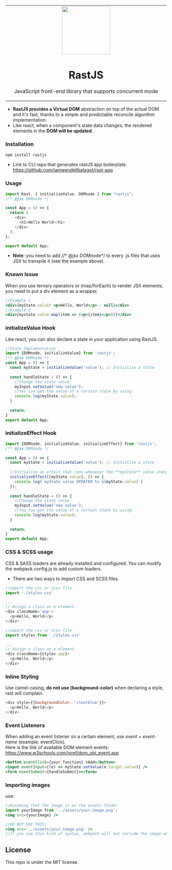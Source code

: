 <table align="center"><tr><td align="center" width="9999">
<img src="https://drive.google.com/uc?export=view&id=1kybX7EAbhNyDJN03ORD82tpvThHwJch5" height="150" align='center' />

# RastJS
JavaScript front-end library that supports concurrent mode
</td></tr></table>

  * **RastJS provides a Virtual DOM** abstraction on top of the actual DOM and it's fast, thanks to a simple and predictable reconcile algorithm implementation.
  * Like react, when a component's state data changes, the rendered elements in the **DOM will be updated**.
  
### Installation

``` js
npm install rastjs
```

 * Link to CLI repo that generates rastJS app boilerplate.<br/>
https://github.com/iamwendellbalagot/rast-app
 
### Usage
``` js
import Rast, { initializeValue, DOMnode } from "rastjs";
/** @jsx DOMnode */

const App = () => {
  return (
    <div>
      <h1>Hello World</h1>
    </div>
  );
};

export default App;

```
  * **Note**: you need to add *//** @jsx DOMnode*/ to every .js files that uses JSX to transpile it (see the example above).
### Known Issue
When you use ternary operators or (map/forEach) to render JSX elements, you need to put a div element as a wrapper.
``` jsx
//Example 1
<div>{myState.value? <p>Hello, World</p> : null}</div>
//Example 2
<div>{mystate.value.map(item => (<p>{item}</p>))}</div>
```
### initializeValue Hook
Like react, you can also declare a state in your application using RastJS.

``` js
//State Implementation
import {DOMnode, initializeValue} from 'rastjs';
/** @jsx DOMnode */
const App = () => {
  const myState = initializeValue('value'); // Initialize a state
  
  const handleState = () => {
    //Change the state value
    myInput.setValue('new value');
    //You can get the value of a certain state by using:
    console.log(myState.value);
  }
  
  return;
}
export default App;
```

### initializeEffect Hook
``` js
import {DOMnode, initializeValue, initializeEffect} from 'rastjs';
/** @jsx DOMnode */ 

const App = () => {
  const myState = initializeValue('value'); // Initialize a state
  
  //Initialize an effect that runs whenever the **myState** value changes.
  initializeEffect([myState.value], () => {
    console.log(`myState value UPDATED to ${myState.value}`)
  });
  
  const handleState = () => {
    //Change the state value
    myInput.setValue('new value');
    //You can get the value of a certain state by using:
    console.log(myState.value);
  }
  
  return;
}
export default App;
```
### CSS & SCSS usage
CSS & SASS loaders are already installed and configured. You can modify the webpack.config.js to add custom loaders.<br/>
 * There are two ways to import CSS and SCSS files.
``` js
//import the css or scss file
import './styles.css'

...
// Assign a class on a element.
<div className='app'>
  <p>Hello, World</p>
</div>
```

``` js
//import the css or scss file
import styles from './styles.css'

...
// Assign a class on a element.
<div className={styles.app}>
  <p>Hello, World</p>
</div>
```
### Inline Styling
Use camel-casing, **do not use (background-color)** when declaring a style, rast will complain.
``` js
<div style={{backgroundColor: 'steelblue'}}>
  <p>Hello, World</p>
</div>
```

### Event Listeners
When adding an event listener on a certain element, use *event + event-name*  (example: eventClick).<br />
Here is the link of available DOM element events: <br/>
https://www.w3schools.com/jsref/dom_obj_event.asp

``` jsx
<button eventClick={your_function} >Add</button>
<input eventInput={(e) => myState.setValue(e.target.value)} />
<form eventSubmit={handleSubmit}></form>
```

### Importing images
use: 
``` jsx
//Assuming that the image is on the assets folder
import yourImage from '../assets/your-image.png';
<img src={yourImage} />

//DO NOT USE THIS:
<img src='../assets/your-image.png' />
//If you use this kind of syntax, webpack will not include the image when you bundle the app.
```

## License
This repo is under the MIT license.

